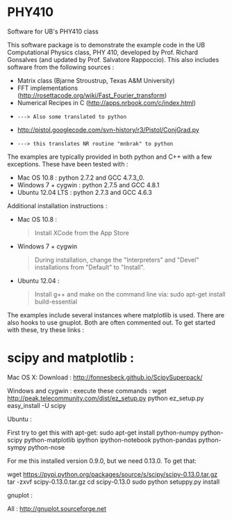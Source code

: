 PHY410
======

Software for UB's PHY410 class


This software package is to demonstrate the example code in the
UB Computational Physics class, PHY 410, developed by
Prof. Richard Gonsalves (and updated by Prof. Salvatore Rappoccio).
This also includes software from the following sources : 

- Matrix class (Bjarne Stroustrup, Texas A&M University)
- FFT implementations (http://rosettacode.org/wiki/Fast_Fourier_transform)
- Numerical Recipes in C (http://apps.nrbook.com/c/index.html)
-     ---> Also some translated to python
- http://pistol.googlecode.com/svn-history/r3/Pistol/ConjGrad.py
-     ---> this translates NR routine "mnbrak" to python

The examples are typically provided in both python and C++ with
a few exceptions. These have been tested with :
 - Mac OS 10.8 : python 2.7.2 and GCC 4.7.3_0.
 - Windows 7 + cygwin : python 2.7.5 and GCC 4.8.1
 - Ubuntu 12.04 LTS : python 2.7.3 and GCC 4.6.3

Additional installation instructions : 
 - Mac OS 10.8 :
    > Install XCode from the App Store
 - Windows 7 + cygwin
    > During installation, change the "Interpreters" 
      and "Devel" installations from "Default" to "Install". 
 - Ubuntu 12.04 : 
    > Install g++ and make on the command line via:
      sudo apt-get install build-essential

The examples include several instances where matplotlib is used. 
There are also hooks to use gnuplot. Both are often commented
out. To get started with these, try these links : 


scipy and matplotlib : 
======================

Mac OS X: Download :
http://fonnesbeck.github.io/ScipySuperpack/

Windows and cygwin : execute these commands :
wget http://peak.telecommunity.com/dist/ez_setup.py
python ez_setup.py
easy_install -U scipy

Ubuntu : 

First try to get this with apt-get:
sudo apt-get install python-numpy python-scipy python-matplotlib ipython ipython-notebook python-pandas python-sympy python-nose

For me this installed version 0.9.0, but we need 0.13.0. To get that:
 
wget https://pypi.python.org/packages/source/s/scipy/scipy-0.13.0.tar.gz
tar -zxvf scipy-0.13.0.tar.gz
cd scipy-0.13.0
sudo python setuppy.py install







gnuplot :

All :
http://gnuplot.sourceforge.net
